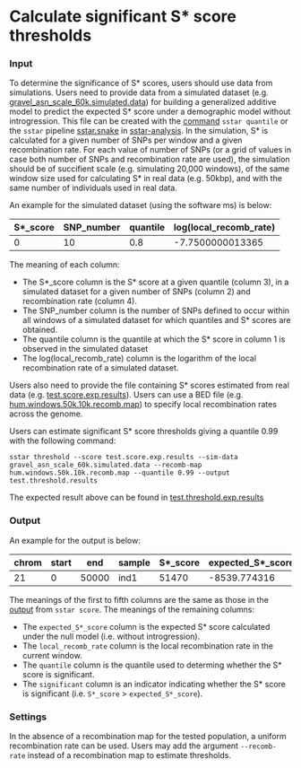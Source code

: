 # Calculate significant S* score thresholds

### Input

To determine the significance of S* scores, users should use data from simulations. Users need to provide data from a simulated dataset (e.g. [gravel_asn_scale_60k.simulated.data](https://raw.githubusercontent.com/xin-huang/sstar/main/examples/data/simulated_data/gravel_asn_scale_60k.simulated.data)) for building a generalized additive model to predict the expected S* score under a demographic model without introgression. This file can be created with the [command](https://sstar.readthedocs.io/en/latest/userguide/quantile/) `sstar quantile` or the `sstar` pipeline [sstar.snake](https://github.com/admixVIE/sstar-analysis/blob/main/workflows/1src/sstar.snake) in [sstar-analysis](https://github.com/admixVIE/sstar-analysis). In the simulation, S\* is calculated for a given number of SNPs per window and a given recombination rate. For each value of number of SNPs (or a grid of values in case both number of SNPs and recombination rate are used), the simulation should be of succifient scale (e.g. simulating 20,000 windows), of the same window size used for calculating S\* in real data (e.g. 50kbp), and with the same number of individuals used in real data.

An example for the simulated dataset (using the software ms) is below:

| S*_score | SNP_number | quantile | log(local_recomb_rate) |
| - | - | - | - |
| 0 | 10 | 0.8 | -7.7500000013365 |

The meaning of each column:

- The S\*_score column is the S\* score at a given quantile (column 3), in a simulated dataset for a given number of SNPs (column 2) and recombination rate (column 4).
- The SNP_number column is the number of SNPs defined to occur within all windows of a simulated dataset for which quantiles and S\* scores are obtained.
- The quantile column is the quantile at which the S\* score in column 1 is observed in the simulated dataset 
- The log(local_recomb_rate) column is the logarithm of the local recombination rate of a simulated dataset.

Users also need to provide the file containing S\* scores estimated from real data (e.g. [test.score.exp.results](https://github.com/xin-huang/sstar/blob/main/tests/results/test.score.exp.results)). Users can use a BED file (e.g. [hum.windows.50k.10k.recomb.map](https://raw.githubusercontent.com/xin-huang/sstar/main/examples/data/real_data/hum.windows.50k.10k.recomb.map)) to specify local recombination rates across the genome.

Users can estimate significant S\* score thresholds giving a quantile 0.99 with the following command:

	sstar threshold --score test.score.exp.results --sim-data gravel_asn_scale_60k.simulated.data --recomb-map hum.windows.50k.10k.recomb.map --quantile 0.99 --output test.threshold.results

The expected result above can be found in [test.threshold.exp.results](https://github.com/xin-huang/sstar/blob/main/tests/results/test.threshold.exp.results)

### Output

An example for the output is below:

| chrom | start | end | sample | S*_score | expected_S*_score | local_recomb_rate | quantile | significant |
| -     | -     | -   | -      | -        | -                 | -                 | -        | -           |
| 21    |  0    | 50000 | ind1 | 51470 | -8539.774316 | 1.29162 | 0.99 | True |

The meanings of the first to fifth columns are the same as those in the [output](https://sstar.readthedocs.io/en/latest/userguide/score/#output) from `sstar score`. The meanings of the remaining columns:

- The `expected_S*_score` column is the expected S\* score calculated under the null model (i.e. without introgression).
- The `local_recomb_rate` column is the local recombination rate in the current window.
- The `quantile` column is the quantile used to determing whether the S\* score is significant.
- The `significant` column is an indicator indicating whether the S\* score is significant (i.e. `S*_score` > `expected_S*_score`).

### Settings

In the absence of a recombination map for the tested population, a uniform recombination rate can be used. Users may add the argument `--recomb-rate` instead of a recombination map to estimate thresholds.
